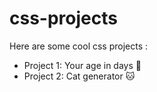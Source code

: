 # css-projects

Here are some cool css projects :

- Project 1: Your age in days 🧑
- Project 2: Cat generator 🐱
